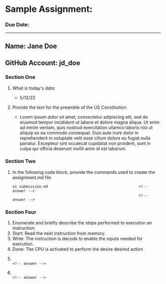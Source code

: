 # Sample Assignment:
### Due Date: 
---
## Name: Jane Doe                                  <!-- answer -->
## GitHub Account:  jd_doe                         <!-- answer -->

### Section One
1. What is today's date:
   *  5/12/22                                      <!-- answer -->
  
 
1. Provide the text for the preamble of the US Constitution:
   * Lorem ipsum dolor sit amet, consectetur adipiscing elit, sed do eiusmod tempor incididunt ut labore et dolore magna aliqua. Ut enim ad minim veniam, quis nostrud exercitation ullamco laboris nisi ut aliquip ex ea commodo consequat. Duis aute irure dolor in reprehenderit in voluptate velit esse cillum dolore eu fugiat nulla pariatur. Excepteur sint occaecat cupidatat non proident, sunt in culpa qui officia deserunt mollit anim id est laborum.
                   <!-- answer -->

### Section Two
1. In the following code block, provide the commands used to create the assignment.md file
   ```
   vi submission.md                                         <!-- answer -->
                                                            <!-- answer -->
   ```
   <!-- Feel free to add or remove additional answer lines as needed. -->


### Section Four

1. Enumerate and briefly describe the steps performed to execution an instruction:
  1. Start: Read the next instruction from memory.                                     <!-- answer -->
  1. Write: The instruction is decode to enable the inputs needed for execution.       <!-- answer -->
  1. Done: The CPU is activated to perform the desire desired action                  <!-- answer -->
  1.                                                                                   <!-- answer -->
  1.                                                                                   <!-- answer -->
  <!-- Feel free to add or remove additional answer lines as needed. -->





